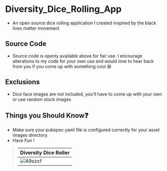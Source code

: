 # Diversity_Dice_Rolling_App
   - An open source dice rolling application I created inspired by the black lives matter movement


## Source Code
  - Source code is openly available above for fair use. I encourage alterations to my code for your own use and would love to hear back from you if you come 
 up with something cool :smile:

## Exclusions
  - Dice face images are not included, you'll have to come up with your own or use random stock images 

## Things you Should Know❓
   - Make sure your pubspec.yaml file is configured correctly for your asset images directory. 
   - Have Fun !

> | Diversity Dice Roller |
> | --------- |
> | ![49szxf](https://user-images.githubusercontent.com/17411265/88834114-a54fda80-d1d3-11ea-9809-8f8fa06e5cee.gif) |



